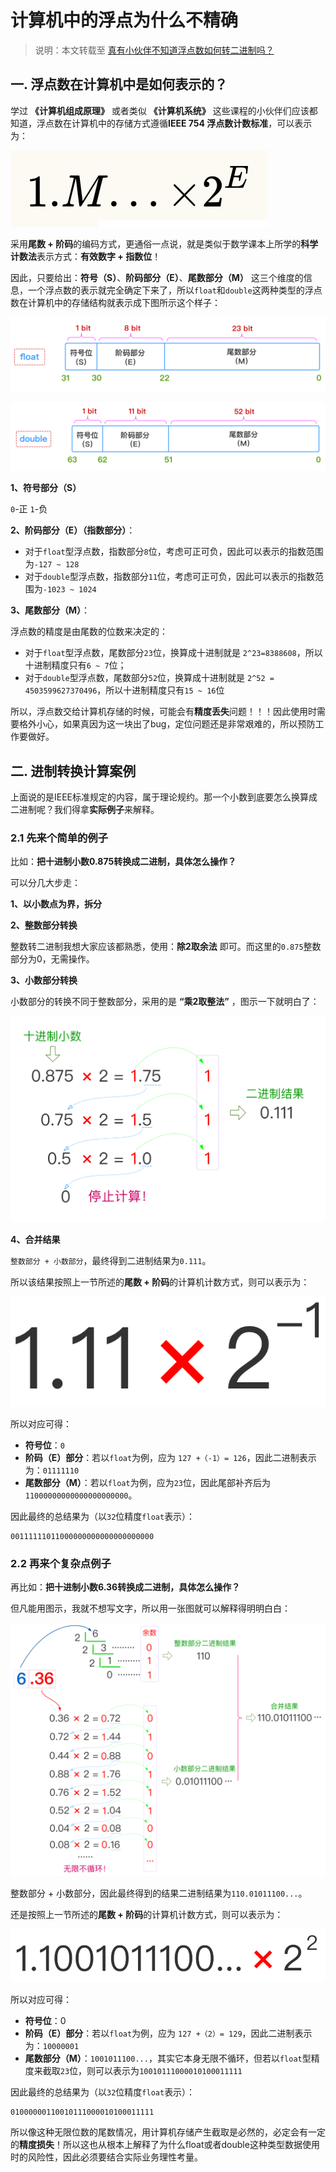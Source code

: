 # 计算机中的浮点为什么不精确

> 说明：本文转载至 [真有小伙伴不知道浮点数如何转二进制吗？](https://mp.weixin.qq.com/s?__biz=MzU4ODI1MjA3NQ==&mid=2247485714&idx=1&sn=7bca28f2fa8028bb61de289538d8bf99&chksm=fddedfd6caa956c0d6e1d065714d04fdf4883ec54488697c3e5a3c9d0ba5f9be636405470f34&mpshare=1&scene=23&srcid=0514T25W3AMohNIcAWMGi2gO&sharer_sharetime=1589443621299&sharer_shareid=e81601a95b901aeca142bbe3b957819a#rd)

## 一. 浮点数在计算机中是如何表示的？

学过 **《计算机组成原理》** 或者类似 **《计算机系统》** 这些课程的小伙伴们应该都知道，浮点数在计算机中的存储方式遵循**IEEE 754 浮点数计数标准**，可以表示为：

![](../images/1.png)

采用**尾数 + 阶码**的编码方式，更通俗一点说，就是类似于数学课本上所学的**科学计数法**表示方式：**有效数字 + 指数位**！

因此，只要给出：**符号（S）**、**阶码部分（E）**、**尾数部分（M）** 这三个维度的信息，一个浮点数的表示就完全确定下来了，所以`float`和`double`这两种类型的浮点数在计算机中的存储结构就表示成下图所示这个样子：

![](../images/2.png)

![](../images/3.png)

**1、符号部分（S）**

`0`-正  `1`-负

**2、阶码部分（E）（指数部分）**：

- 对于`float`型浮点数，指数部分`8`位，考虑可正可负，因此可以表示的指数范围为`-127 ~ 128`
- 对于`double`型浮点数，指数部分`11`位，考虑可正可负，因此可以表示的指数范围为`-1023 ~ 1024`

**3、尾数部分（M）**：

浮点数的精度是由尾数的位数来决定的：

- 对于`float`型浮点数，尾数部分`23`位，换算成十进制就是 `2^23=8388608`，所以十进制精度只有`6 ~ 7`位；
- 对于`double`型浮点数，尾数部分`52`位，换算成十进制就是 `2^52 = 4503599627370496`，所以十进制精度只有`15 ~ 16`位

所以，浮点数交给计算机存储的时候，可能会有**精度丢失**问题！！！因此使用时需要格外小心，如果真因为这一块出了bug，定位问题还是非常艰难的，所以预防工作要做好。

## 二. 进制转换计算案例

上面说的是IEEE标准规定的内容，属于理论规约。那一个小数到底要怎么换算成二进制呢？我们得拿**实际例子**来解释。

### 2.1 先来个简单的例子

比如：**把十进制小数0.875转换成二进制，具体怎么操作？**

可以分几大步走：

**1、以小数点为界，拆分**

**2、整数部分转换**

整数转二进制我想大家应该都熟悉，使用：**除2取余法** 即可。而这里的`0.875`整数部分为0，无需操作。

**3、小数部分转换**

小数部分的转换不同于整数部分，采用的是 **“乘2取整法”** ，图示一下就明白了：

![](../images/4.png)

**4、合并结果**

`整数部分 + 小数部分`，最终得到二进制结果为`0.111`。

所以该结果按照上一节所述的**尾数 + 阶码**的计算机计数方式，则可以表示为：

![](../images/5.png)

所以对应可得：

- **符号位**：`0`
- **阶码（E）部分**：若以`float`为例，应为 `127 +（-1）= 126`，因此二进制表示为：`01111110`
- **尾数部分（M）**：若以`float`为例，应为`23`位，因此尾部补齐后为`11000000000000000000000`。

因此最终的总结果为（以`32`位精度`float`表示）：

```
00111111011000000000000000000000
```

### 2.2 再来个复杂点例子

再比如：**把十进制小数6.36转换成二进制，具体怎么操作？**

但凡能用图示，我就不想写文字，所以用一张图就可以解释得明明白白：

![](../images/6.png)

整数部分 + 小数部分，因此最终得到的结果二进制结果为`110.01011100...`。

还是按照上一节所述的**尾数 + 阶码**的计算机计数方式，则可以表示为：

![](../images/7.png)

所以对应可得：

- **符号位**：0
- **阶码（E）部分**：若以`float`为例，应为 `127 +（2）= 129`，因此二进制表示为：`10000001`
- **尾数部分（M）**：`1001011100...`，其实它本身无限不循环，但若以`float`型精度来截取`23`位，则可以表示为`10010111000010100011111`

因此最终的总结果为（以`32`位精度`float`表示）：

```
01000000110010111000010100011111
```

所以像这种无限位数的尾数情况，用计算机存储产生截取是必然的，必定会有一定的**精度损失**！所以这也从根本上解释了为什么float或者double这种类型数据使用时的风险性，因此必须要结合实际业务理性考量。


